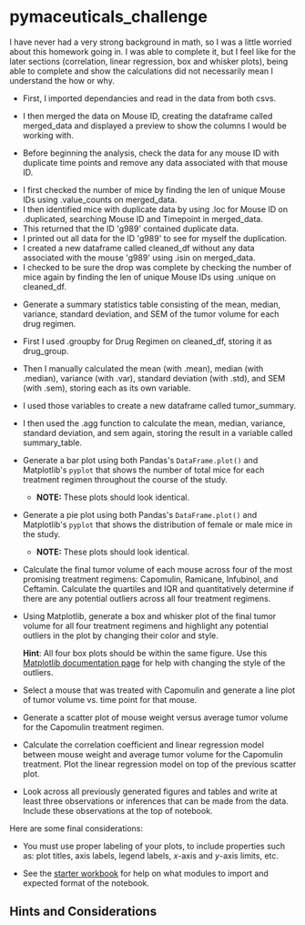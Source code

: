 # pymaceuticals_challenge

I have never had a very strong background in math, so I was a little worried about this homework going in. I was able to complete it, but I feel like for the later sections (correlation, linear regression, box and whisker plots), being able to complete and show the calculations did not necessarily mean I understand the how or why. 

- First, I imported dependancies and read in the data from both csvs.

- I then merged the data on Mouse ID, creating the dataframe called merged_data and displayed a preview to show the columns I would be working with.

* Before beginning the analysis, check the data for any mouse ID with duplicate time points and remove any data associated with that mouse ID.

- I first checked the number of mice by finding the len of unique Mouse IDs using .value_counts on merged_data.
- I then identified mice with duplicate data by using .loc for Mouse ID on .duplicated, searching  Mouse ID and Timepoint in merged_data. 
- This returned that the ID 'g989' contained duplicate data.
- I printed out all data for the ID 'g989' to see for myself the duplication.
- I created a new dataframe called cleaned_df without any data associated with the mouse 'g989' using .isin on merged_data. 
- I checked to be sure the drop was complete by checking the number of mice again by finding the len of unique Mouse IDs using .unique on cleaned_df.


* Generate a summary statistics table consisting of the mean, median, variance, standard deviation, and SEM of the tumor volume for each drug regimen.

- First I used .groupby for Drug Regimen on cleaned_df, storing it as drug_group.

- Then I manually calculated the mean (with .mean), median (with .median), variance (with .var), standard deviation (with .std), and SEM (with .sem), storing each as its own variable.
- I used those variables to create a new dataframe called tumor_summary.

- I then used the .agg function to calculate the mean, median, variance, standard deviation, and sem again, storing the result in a variable called summary_table. 


* Generate a bar plot using both Pandas's `DataFrame.plot()` and Matplotlib's `pyplot` that shows  the number of total mice for each treatment regimen throughout the course of the study.

  * **NOTE:** These plots should look identical.

* Generate a pie plot using both Pandas's `DataFrame.plot()` and Matplotlib's `pyplot` that shows the distribution of female or male mice in the study.

  * **NOTE:** These plots should look identical.

* Calculate the final tumor volume of each mouse across four of the most promising treatment regimens: Capomulin, Ramicane, Infubinol, and Ceftamin. Calculate the quartiles and IQR and quantitatively determine if there are any potential outliers across all four treatment regimens.

* Using Matplotlib, generate a box and whisker plot of the final tumor volume for all four treatment regimens and highlight any potential outliers in the plot by changing their color and style.

  **Hint**: All four box plots should be within the same figure. Use this [Matplotlib documentation page](https://matplotlib.org/gallery/pyplots/boxplot_demo_pyplot.html#sphx-glr-gallery-pyplots-boxplot-demo-pyplot-py) for help with changing the style of the outliers.

* Select a mouse that was treated with Capomulin and generate a line plot of tumor volume vs. time point for that mouse.

* Generate a scatter plot of mouse weight versus average tumor volume for the Capomulin treatment regimen.

* Calculate the correlation coefficient and linear regression model between mouse weight and average tumor volume for the Capomulin treatment. Plot the linear regression model on top of the previous scatter plot.

* Look across all previously generated figures and tables and write at least three observations or inferences that can be made from the data. Include these observations at the top of notebook.

Here are some final considerations:

* You must use proper labeling of your plots, to include properties such as: plot titles, axis labels, legend labels, _x_-axis and _y_-axis limits, etc.

* See the [starter workbook](Pymaceuticals/pymaceuticals_starter.ipynb) for help on what modules to import and expected format of the notebook.

## Hints and Considerations